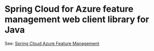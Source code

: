 # Spring Cloud for Azure feature management web client library for Java

See: [Spring Cloud Azure Feature Management](https://github.com/Azure/azure-sdk-for-java/tree/main/sdk/spring/azure-spring-cloud-feature-management)
